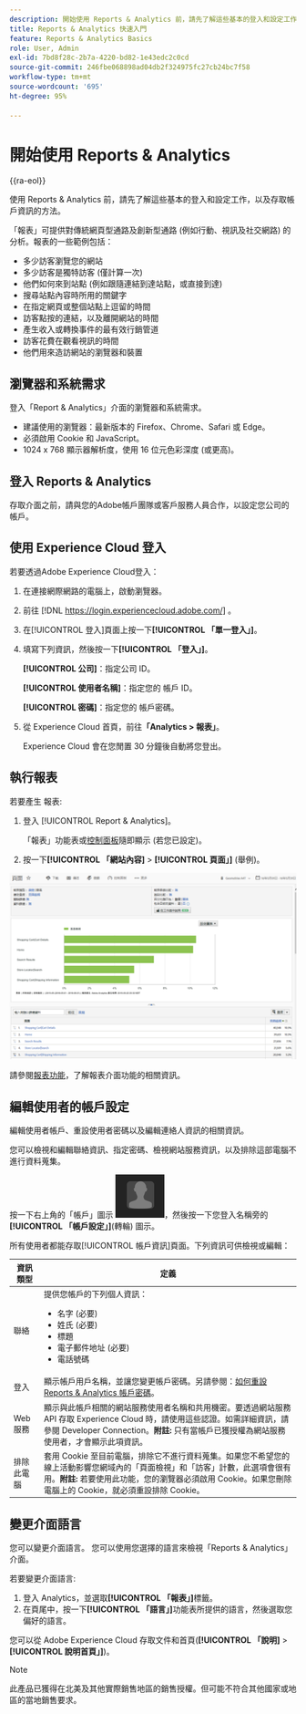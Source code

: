 ```yaml
---
description: 開始使用 Reports & Analytics 前，請先了解這些基本的登入和設定工作，以及如何存取帳戶資訊。
title: Reports & Analytics 快速入門
feature: Reports & Analytics Basics
role: User, Admin
exl-id: 7bd8f28c-2b7a-4220-bd82-1e43edc2c0cd
source-git-commit: 246fbe068898ad04db2f324975fc27cb24bc7f58
workflow-type: tm+mt
source-wordcount: '695'
ht-degree: 95%

---
```


# 開始使用 Reports &amp; Analytics

{{ra-eol}}

使用 Reports &amp; Analytics 前，請先了解這些基本的登入和設定工作，以及存取帳戶資訊的方法。

「報表」可提供對傳統網頁型通路及創新型通路 (例如行動、視訊及社交網路) 的分析。報表的一些範例包括：

* 多少訪客瀏覽您的網站
* 多少訪客是獨特訪客 (僅計算一次)
* 他們如何來到站點 (例如跟隨連結到達站點，或直接到達)
* 搜尋站點內容時所用的關鍵字
* 在指定網頁或整個站點上逗留的時間
* 訪客點按的連結，以及離開網站的時間
* 產生收入或轉換事件的最有效行銷管道
* 訪客花費在觀看視訊的時間
* 他們用來造訪網站的瀏覽器和裝置

## 瀏覽器和系統需求

登入「Report &amp; Analytics」介面的瀏覽器和系統需求。

* 建議使用的瀏覽器：最新版本的 Firefox、Chrome、Safari 或 Edge。
* 必須啟用 Cookie 和 JavaScript。
* 1024 x 768 顯示器解析度，使用 16 位元色彩深度 (或更高)。

## 登入 Reports &amp; Analytics

存取介面之前，請與您的Adobe帳戶團隊或客戶服務人員合作，以設定您公司的帳戶。

## 使用 Experience Cloud 登入

若要透過Adobe Experience Cloud登入：

1. 在連接網際網路的電腦上，啟動瀏覽器。
1. 前往 [!DNL https://login.experiencecloud.adobe.com/] 。
1. 在[!UICONTROL 登入]頁面上按一下&#x200B;**[!UICONTROL 「單一登入」]**。
1. 填寫下列資訊，然後按一下&#x200B;**[!UICONTROL 「登入」]**。

   **[!UICONTROL 公司]**：指定公司 ID。

   **[!UICONTROL 使用者名稱]**：指定您的 帳戶 ID。

   **[!UICONTROL 密碼]**：指定您的 帳戶密碼。
1. 從 Experience Cloud 首頁，前往&#x200B;**「Analytics > 報表」**。

   Experience Cloud 會在您閒置 30 分鐘後自動將您登出。

## 執行報表

若要產生 報表:

1. 登入 [!UICONTROL Report &amp; Analytics]。

   「報表」功能表或[控制面板](/help/analyze/reports-analytics/dashboard.md)隨即顯示 (若您已設定)。

1.  按一下&#x200B;**[!UICONTROL 「網站內容]** > **[!UICONTROL 頁面」]** (舉例)。

   ![](assets/pages_report.png)

   請參閱[報表功能](/help/analyze/reports-analytics/overview/report-overview.md)，了解報表介面功能的相關資訊。

## 編輯使用者的帳戶設定

編輯使用者帳戶、重設使用者密碼以及編輯連絡人資訊的相關資訊。

您可以檢視和編輯聯絡資訊、指定密碼、檢視網站服務資訊，以及排除這部電腦不進行資料蒐集。

按一下右上角的「帳戶」圖示 ![](assets/account.png)，然後按一下您登入名稱旁的&#x200B;**[!UICONTROL 「帳戶設定」]**(轉輪) 圖示。

所有使用者都能存取[!UICONTROL 帳戶資訊]頁面。下列資訊可供檢視或編輯：

| 資訊類型 | 定義 |
| --- | --- |
| 聯絡 | 提供您帳戶的下列個人資訊：<ul><li>名字 (必要)</li><li>姓氏 (必要)</li><li>標題</li><li>電子郵件地址 (必要)</li><li>電話號碼</li></ul> |
| 登入 | 顯示帳戶用戶名稱，並讓您變更帳戶密碼。另請參閱：[如何重設 Reports &amp; Analytics 帳戶密碼](https://experienceleague.adobe.com/docs/analytics/technotes/troubleshoot-login.html)。 |
| Web 服務 | 顯示與此帳戶相關的網站服務使用者名稱和共用機密。要透過網站服務 API 存取 Experience Cloud 時，請使用這些認證。如需詳細資訊，請參閱 Developer Connection。**附註:** 只有當帳戶已獲授權為網站服務使用者，才會顯示此項資訊。 |
| 排除此電腦 | 套用 Cookie 至目前電腦，排除它不進行資料蒐集。如果您不希望您的線上活動影響您網域內的「頁面檢視」和「訪客」計數，此選項會很有用。**附註:** 若要使用此功能，您的瀏覽器必須啟用 Cookie。如果您刪除電腦上的 Cookie，就必須重設排除 Cookie。 |

## 變更介面語言

您可以變更介面語言。 您可以使用您選擇的語言來檢視「Reports &amp; Analytics」介面。

若要變更介面語言:

1. 登入 Analytics，並選取&#x200B;**[!UICONTROL 「報表」]**&#x200B;標籤。
1. 在頁尾中，按一下&#x200B;**[!UICONTROL 「語言」]**&#x200B;功能表所提供的語言，然後選取您偏好的語言。

您可以從 Adobe Experience Cloud 存取文件和首頁(**[!UICONTROL 「說明]** > **[!UICONTROL 說明首頁」]**)。

>[!NOTE]
>此產品已獲得在北美及其他實際銷售地區的銷售授權。但可能不符合其他國家或地區的當地銷售要求。
